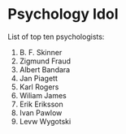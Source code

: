 # Psychology Idol
List of top ten psychologists:

1. B. F. Skinner
1. Zigmund Fraud
1. Albert Bandara
1. Jan Piagett
1. Karl Rogers
1. Wiliam James
1. Erik Eriksson
1. Ivan Pawlow
1. Levw Wygotski
